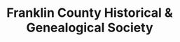 ---
layout: repo
title: "Franklin County Historical & Genealogical Society"
id: 26198
permalink: repos/26198/
---